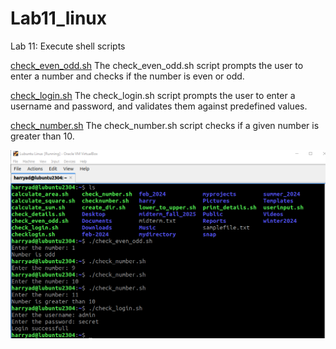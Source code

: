 # Lab11_linux
Lab 11: Execute shell scripts


[check_even_odd.sh](https://github.com/hjoseph777/Lab11_linux/blob/e44e0189dac3d9f560256253eb6ed0b014553c0b/check_even_odd.sh)
The check_even_odd.sh script prompts the user to enter a number and checks if the number is even or odd.

[check_login.sh](https://github.com/hjoseph777/Lab11_linux/blob/e44e0189dac3d9f560256253eb6ed0b014553c0b/check_login.sh)
The check_login.sh script prompts the user to enter a username and password, and validates them against predefined values.


[check_number.sh](https://github.com/hjoseph777/Lab11_linux/blob/e44e0189dac3d9f560256253eb6ed0b014553c0b/check_number.sh)
The check_number.sh script checks if a given number is greater than 10.

![output](lab10.png)
